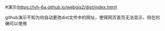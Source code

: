 #演示(https://lyh-6a.github.io/webgis2/dist/index.html)

github演示不知为何自动更改dist文件中的网址，使得网页首页无法显示，但在的确可以使用
